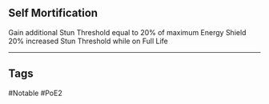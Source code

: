 ## Self Mortification
Gain additional Stun Threshold equal to 20% of maximum Energy Shield
20% increased Stun Threshold while on Full Life

---
## Tags
#Notable
#PoE2
